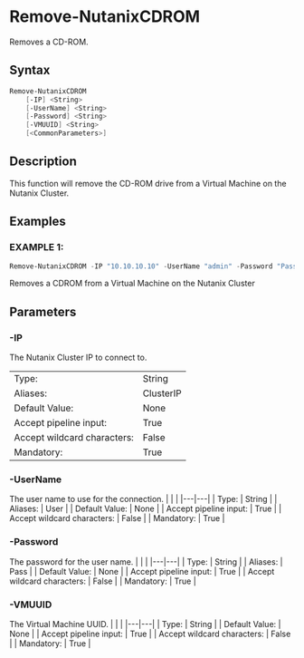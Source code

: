 # Remove-NutanixCDROM

Removes a CD-ROM.

## Syntax

```PowerShell
Remove-NutanixCDROM
    [-IP] <String>
    [-UserName] <String>
    [-Password] <String>
    [-VMUUID] <String>
    [<CommonParameters>]
```

## Description

This function will remove the CD-ROM drive from a Virtual Machine on the Nutanix Cluster.

## Examples

### EXAMPLE 1:

```PowerShell
Remove-NutanixCDROM -IP "10.10.10.10" -UserName "admin" -Password "Password" -VMUUID "{UUID}"
```

Removes a CDROM from a Virtual Machine on the Nutanix Cluster

## Parameters

### -IP

The Nutanix Cluster IP to connect to.

|  | |
|---|---|
| Type:    | String |
| Aliases: | ClusterIP |
| Default Value: | None |
| Accept pipeline input: | True |
| Accept wildcard characters: | False |
| Mandatory: | True |

### -UserName

The user name to use for the connection.
|  | |
|---|---|
| Type:    | String |
| Aliases: | User |
| Default Value: | None |
| Accept pipeline input: | True |
| Accept wildcard characters: | False |
| Mandatory: | True |

### -Password

The password for the user name.
|  | |
|---|---|
| Type:    | String |
| Aliases: | Pass |
| Default Value: | None |
| Accept pipeline input: | True |
| Accept wildcard characters: | False |
| Mandatory: | True |

### -VMUUID

The Virtual Machine UUID.
|  | |
|---|---|
| Type:    | String |
| Default Value: | None |
| Accept pipeline input: | True |
| Accept wildcard characters: | False |
| Mandatory: | True |
